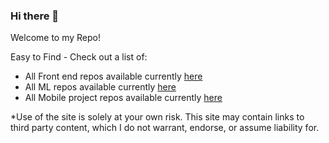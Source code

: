 ### Hi there 👋

<!--
**rajitha123k/rajitha123k** is a ✨ _special_ ✨ repository because its `README.md` (this file) appears on your GitHub profile.

Here are some ideas to get you started:

- 🔭 I’m currently working on ...
- 🌱 I’m currently learning ...
- 👯 I’m looking to collaborate on ...
- 🤔 I’m looking for help with ...
- 💬 Ask me about ...
- 📫 How to reach me: ...
- 😄 Pronouns: ...
- ⚡ Fun fact: ...
-->
Welcome to my Repo!

Easy to Find - Check out a list of:
* All Front end repos available currently [here](https://github.com/rajitha123k?tab=repositories&q=frontend&type=&language=&sort=)
* All ML repos available currently [here](https://github.com/rajitha123k?tab=repositories&q=machine-learning&type=&language=&sort=)
* All Mobile project repos available currently [here](https://github.com/rajitha123k?tab=repositories&q=android&type=&language=&sort=)


*Use of the site is solely at your own risk. This site may contain links to third party content, which I do not warrant, endorse, or assume liability for.
